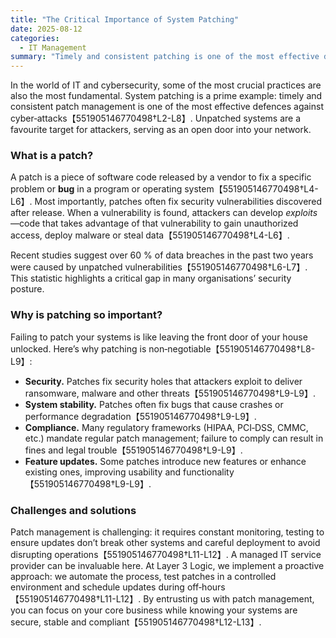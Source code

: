 ```yaml
---
title: "The Critical Importance of System Patching"
date: 2025-08-12
categories:
  - IT Management
summary: "Timely and consistent patching is one of the most effective defences against cyber‑attacks and system instability."
---
```


In the world of IT and cybersecurity, some of the most crucial practices are also the most fundamental.  System patching is a prime example: timely and consistent patch management is one of the most effective defences against cyber‑attacks【551905146770498†L2-L8】.  Unpatched systems are a favourite target for attackers, serving as an open door into your network.

### What is a patch?

A patch is a piece of software code released by a vendor to fix a specific problem or **bug** in a program or operating system【551905146770498†L4-L6】.  Most importantly, patches often fix security vulnerabilities discovered after release.  When a vulnerability is found, attackers can develop *exploits*—code that takes advantage of that vulnerability to gain unauthorized access, deploy malware or steal data【551905146770498†L4-L6】.

Recent studies suggest over 60 % of data breaches in the past two years were caused by unpatched vulnerabilities【551905146770498†L6-L7】.  This statistic highlights a critical gap in many organisations’ security posture.

### Why is patching so important?

Failing to patch your systems is like leaving the front door of your house unlocked.  Here’s why patching is non‑negotiable【551905146770498†L8-L9】:

* **Security.** Patches fix security holes that attackers exploit to deliver ransomware, malware and other threats【551905146770498†L9-L9】.
* **System stability.** Patches often fix bugs that cause crashes or performance degradation【551905146770498†L9-L9】.
* **Compliance.** Many regulatory frameworks (HIPAA, PCI‑DSS, CMMC, etc.) mandate regular patch management; failure to comply can result in fines and legal trouble【551905146770498†L9-L9】.
* **Feature updates.** Some patches introduce new features or enhance existing ones, improving usability and functionality【551905146770498†L9-L9】.

### Challenges and solutions

Patch management is challenging: it requires constant monitoring, testing to ensure updates don’t break other systems and careful deployment to avoid disrupting operations【551905146770498†L11-L12】.  A managed IT service provider can be invaluable here.  At Layer 3 Logic, we implement a proactive approach: we automate the process, test patches in a controlled environment and schedule updates during off‑hours【551905146770498†L11-L12】.  By entrusting us with patch management, you can focus on your core business while knowing your systems are secure, stable and compliant【551905146770498†L12-L13】.
